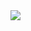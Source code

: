 <img src="https://github-readme-stats.vercel.app/api/top-langs/?username=0dayNinja&&theme=dark&layout=compact">

